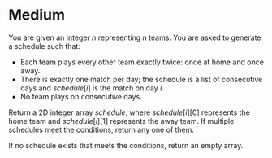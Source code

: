 # Medium

You are given an integer $n$ representing $n$ teams. You are asked to generate a schedule such that:

- Each team plays every other team exactly twice: once at home and once away.
- There is exactly one match per day; the schedule is a list of consecutive days and $schedule[i]$ is the match on day $i$.
- No team plays on consecutive days.

Return a 2D integer array $schedule$, where $schedule[i][0]$ represents the home team and $schedule[i][1]$ represents the away team. If multiple schedules meet the conditions, return any one of them.

If no schedule exists that meets the conditions, return an empty array.

```cpp
```
